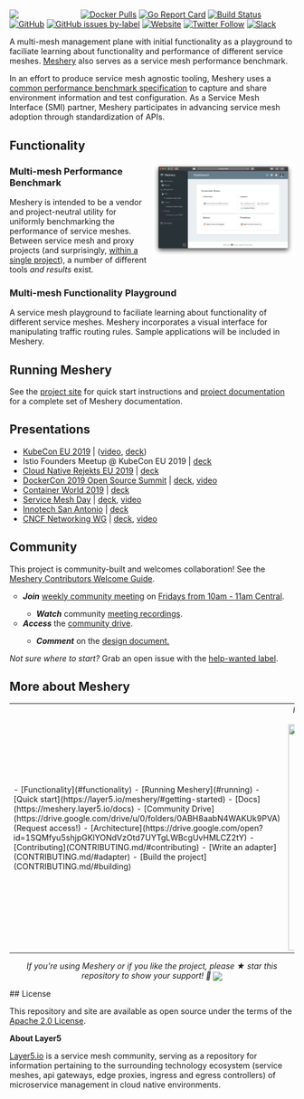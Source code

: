 # <a href="https://layer5.io/meshery"><img align="left" src="https://layer5.io/assets/images/meshery/Meshery-RGB-Full-Light.png"  width="25%" /></a>

[![Docker Pulls](https://img.shields.io/docker/pulls/layer5/meshery.svg)](https://hub.docker.com/r/layer5/meshery)
[![Go Report Card](https://goreportcard.com/badge/github.com/layer5io/meshery)](https://goreportcard.com/report/github.com/layer5io/meshery)
[![Build Status](https://github.com/layer5io/meshery/workflows/Meshery/badge.svg)](https://github.com/layer5io/meshery/actions)
[![GitHub](https://img.shields.io/github/license/layer5io/meshery.svg)](LICENSE)
[![GitHub issues by-label](https://img.shields.io/github/issues/layer5io/meshery/help%20wanted.svg)](https://github.com/layer5io/meshery/issues?q=is%3Aopen+is%3Aissue+label%3A"help+wanted")
[![Website](https://img.shields.io/website/https/layer5.io/meshery.svg)](https://layer5.io/meshery/)
[![Twitter Follow](https://img.shields.io/twitter/follow/layer5.svg?label=Follow&style=social)](https://twitter.com/intent/follow?screen_name=mesheryio)
[![Slack](http://slack.layer5.io/badge.svg)](http://slack.layer5.io)

A multi-mesh management plane with initial functionality as a playground to faciliate learning about functionality and performance of different service meshes. [Meshery](https://layer5.io/meshery) also serves as a service mesh performance benchmark.
  
In an effort to produce service mesh agnostic tooling, Meshery uses a [common performance benchmark specification](https://github.com/layer5io/service-mesh-benchmark-spec) to capture and share environment information and test configuration. As a Service Mesh Interface (SMI) partner, Meshery participates in advancing service mesh adoption through standardization of APIs.
 
## <a name="functionality">Functionality</a>
<img align="right" src="https://github.com/layer5io/meshery/raw/master/ui/static/img/dashboard-screenshot.png" alt="Service Mesh Playground" width="50%" />

### Multi-mesh Performance Benchmark

Meshery is intended to be a vendor and project-neutral utility for uniformly benchmarking the performance of service meshes. Between service mesh and proxy projects (and surprisingly, [within a single project](https://layer5.io/landscape#tools)), a number of different tools *and results* exist. 

### Multi-mesh Functionality Playground

A service mesh playground to faciliate learning about functionality of different service meshes. Meshery incorporates a visual interface for manipulating traffic routing rules. Sample applications will be included in Meshery. 

## <a name="running">Running Meshery</a>

See the [project site](https://layer5.io/meshery) for quick start instructions and [project documentation](https://meshery.layer5.io/docs) for a complete set of Meshery documentation.

## Presentations
- [KubeCon EU 2019](https://kccnceu19.sched.com/event/MPf7/service-meshes-at-what-cost-lee-calcote-layer5-girish-ranganathan-solarwinds?iframe=no&w=100%&sidebar=yes&bg=no) | ([video](https://www.youtube.com/watch?v=LxP-yHrKL4M&list=PLYjO73_1efChX9NuRaU7WocTbgrfvCoPE), [deck](https://calcotestudios.com/talks/decks/slides-kubecon-eu-2019-service-meshes-at-what-cost.html))
- Istio Founders Meetup @ KubeCon EU 2019 | [deck](https://calcotestudios.com/talks/decks/slides-istio-meetup-kubecon-eu-2019-istio-at-scale-large-and-small.html)
- [Cloud Native Rejekts EU 2019](https://cfp.cloud-native.rejekts.io/cloud-native-rejekts-eu-2019/speaker/GZQTEM/) | [deck](https://calcotestudios.com/talks/decks/slides-cloud-native-rejekts-2019-evaluating-service-meshes.html)
- [DockerCon 2019 Open Source Summit](https://dockercon19.smarteventscloud.com/connect/sessionDetail.ww?SESSION_ID=309149&tclass=popup#.XJxH-TOcbjI.twitter) | [deck](https://calcotestudios.com/talks/decks/slides-dockercon-2019-establishing-an-open-source-office.html), [video](https://www.docker.com/dockercon/2019-videos?watch=open-source-summit-service-mesh)
- [Container World 2019](https://tmt.knect365.com/container-world/speakers/lee-calcote) | [deck](https://calcotestudios.com/talks/decks/slides-container-world-2019-service-meshes-but-at-what-cost.html)
- [Service Mesh Day](https://servicemeshday.com/schedule/) | [deck](https://docs.google.com/presentation/d/1T0w5sXiUYtjHhmwJYF7VI-q5lgYAN46-Yn8ey0EZV-A/edit?usp=sharing), [video](https://youtu.be/CFj1O_uyhhs)
- [Innotech San Antonio](https://innotechsanantonio2019.sched.com/event/Lmlb/the-enterprise-path-to-service-mesh-architectures?iframe=no&w=100%&sidebar=yes&bg=no) | [deck](https://calcotestudios.com/talks/decks/slides-innotech-san-antonio-2019-the-enterprise-path-to-service-mesh.html)
- [CNCF Networking WG](https://github.com/cncf/wg-networking) | [deck](https://www.slideshare.net/leecalcote/benchmarking-service-meshes-cncf-networking-wg-141938576), [video](https://www.youtube.com/watch?v=2_JwCc-kLMA&list=PLYjO73_1efChX9NuRaU7WocTbgrfvCoPE)

<a name="contributing"></a><a name="community"></a>
## Community
<div>
This project is community-built and welcomes collaboration! See the <a href="https://docs.google.com/document/d/17OPtDE_rdnPQxmk2Kauhm3GwXF1R5dZ3Cj8qZLKdo5E/edit">Meshery Contributors Welcome Guide</a>. 
<p>
  <ul>
    <li style="list-style-type: circle;"><em><strong>Join</strong></em> <a href="https://drive.google.com/open?id=1c07UO9dS7_tFD-ClCWHIrEzRnzUJoFQ10EzfJTpS7FY">weekly community meeting</a> on <a href="https://calendar.google.com/calendar/b/1?cid=bGF5ZXI1LmlvX2VoMmFhOWRwZjFnNDBlbHZvYzc2MmpucGhzQGdyb3VwLmNhbGVuZGFyLmdvb2dsZS5jb20">Fridays from 10am - 11am Central</a>.</li>
    <ul>
        <li><em><strong>Watch</strong></em> community <a href="https://www.youtube.com/playlist?list=PL3A-A6hPO2IMPPqVjuzgqNU5xwnFFn3n0">meeting recordings</a>.</li>
    </ul>
    <li style="list-style-type: circle;"><em><strong>Access</strong></em> the <a href="https://drive.google.com/drive/u/4/folders/0ABH8aabN4WAKUk9PVA">community drive</a>.</li>
      <ul>
        <li><em><strong>Comment</strong></em> on the <a href="https://drive.google.com/open?id=15Gv1kTP8QHaMrDadfmgVmmS3hQn6YKFVag38Cr_JBEI">design document.</a></li>
      </ul>
    </ul>
</p>
</div>

*Not sure where to start?* Grab an open issue with the [help-wanted label](../../labels/help%20wanted).

## More about Meshery
<table border="0"><tr><td width="50%">
- [Functionality](#functionality)
- [Running Meshery](#running)
  - [Quick start](https://layer5.io/meshery/#getting-started)
  - [Docs](https://meshery.layer5.io/docs)
  - [Community Drive](https://drive.google.com/drive/u/0/folders/0ABH8aabN4WAKUk9PVA) (Request access!)
    - [Architecture](https://drive.google.com/open?id=1SQMfyu5shjpGKlYONdVzOtd7UYTgLWBcgUvHMLCZ2tY)
- [Contributing](CONTRIBUTING.md/#contributing)
  - [Write an adapter](CONTRIBUTING.md/#adapter)
  - [Build the project](CONTRIBUTING.md/#building)</td><td align="center">
  <i>If you’re using Meshery or if you like the project, please ★ star this repository to show your support! 🤩</i>
<a href="../../stargazers"><img align="center" src="https://starchart.cc/layer5io/meshery.svg" width="400" height="400" /></a></td></tr></table>


<p align="center">
  <i>If you’re using Meshery or if you like the project, please ★ star this repository to show your support! 🤩</i>
<a href="../../stargazers"><img align="center" src="https://starchart.cc/layer5io/meshery.svg" /></a></p>
## License

This repository and site are available as open source under the terms of the [Apache 2.0 License](https://opensource.org/licenses/Apache-2.0).

**About Layer5**

[Layer5.io](https://layer5.io) is a service mesh community, serving as a repository for information pertaining to the surrounding technology ecosystem (service meshes, api gateways, edge proxies, ingress and egress controllers) of microservice management in cloud native environments.

